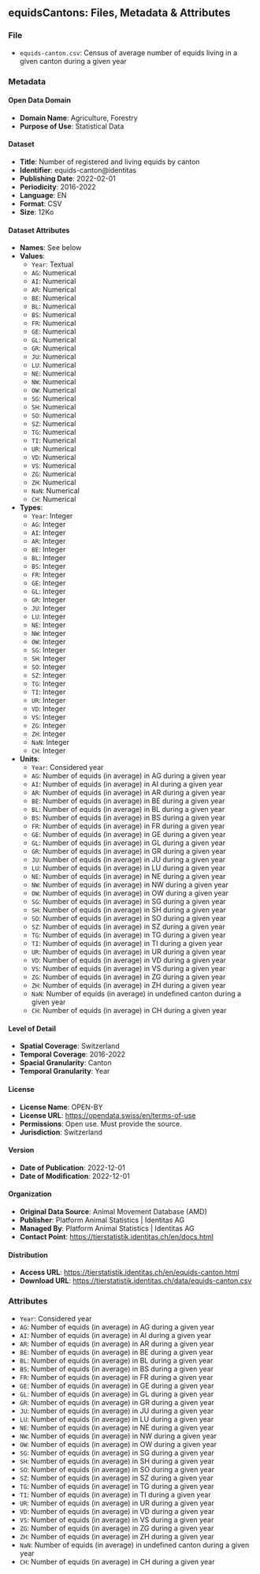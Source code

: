 ## equidsCantons: Files, Metadata & Attributes

### **File**

- ```equids-canton.csv```: Census of average number of equids living in a given canton during a given year

### **Metadata**

#### Open Data Domain
- **Domain Name**: Agriculture, Forestry
- **Purpose of Use**: Statistical Data

#### Dataset
- **Title**: Number of registered and living equids by canton
- **Identifier**: equids-canton@identitas
- **Publishing Date**: 2022-02-01
- **Periodicity**: 2016-2022
- **Language**: EN
- **Format**: CSV
- **Size**: 12Ko

#### Dataset Attributes
- **Names**: See below
- **Values**:
  - ```Year```: Textual
  - ```AG```: Numerical
  - ```AI```: Numerical
  - ```AR```: Numerical
  - ```BE```: Numerical
  - ```BL```: Numerical
  - ```BS```: Numerical
  - ```FR```: Numerical
  - ```GE```: Numerical
  - ```GL```: Numerical
  - ```GR```: Numerical
  - ```JU```: Numerical
  - ```LU```: Numerical
  - ```NE```: Numerical
  - ```NW```: Numerical
  - ```OW```: Numerical
  - ```SG```: Numerical
  - ```SH```: Numerical
  - ```SO```: Numerical
  - ```SZ```: Numerical
  - ```TG```: Numerical
  - ```TI```: Numerical
  - ```UR```: Numerical
  - ```VD```: Numerical
  - ```VS```: Numerical
  - ```ZG```: Numerical
  - ```ZH```: Numerical
  - ```NaN```: Numerical
  - ```CH```: Numerical
- **Types**:
  - ```Year```: Integer
  - ```AG```: Integer
  - ```AI```: Integer
  - ```AR```: Integer
  - ```BE```: Integer
  - ```BL```: Integer
  - ```BS```: Integer
  - ```FR```: Integer
  - ```GE```: Integer
  - ```GL```: Integer
  - ```GR```: Integer
  - ```JU```: Integer
  - ```LU```: Integer
  - ```NE```: Integer
  - ```NW```: Integer
  - ```OW```: Integer
  - ```SG```: Integer
  - ```SH```: Integer
  - ```SO```: Integer
  - ```SZ```: Integer
  - ```TG```: Integer
  - ```TI```: Integer
  - ```UR```: Integer
  - ```VD```: Integer
  - ```VS```: Integer
  - ```ZG```: Integer
  - ```ZH```: Integer
  - ```NaN```: Integer
  - ```CH```: Integer
- **Units**:
  - ```Year```: Considered year
  - ```AG```: Number of equids (in average) in AG during a given year
  - ```AI```: Number of equids (in average) in AI during a given year
  - ```AR```: Number of equids (in average) in AR during a given year
  - ```BE```: Number of equids (in average) in BE during a given year
  - ```BL```: Number of equids (in average) in BL during a given year
  - ```BS```: Number of equids (in average) in BS during a given year
  - ```FR```: Number of equids (in average) in FR during a given year
  - ```GE```: Number of equids (in average) in GE during a given year
  - ```GL```: Number of equids (in average) in GL during a given year
  - ```GR```: Number of equids (in average) in GR during a given year
  - ```JU```: Number of equids (in average) in JU during a given year
  - ```LU```: Number of equids (in average) in LU during a given year
  - ```NE```: Number of equids (in average) in NE during a given year
  - ```NW```: Number of equids (in average) in NW during a given year
  - ```OW```: Number of equids (in average) in OW during a given year
  - ```SG```: Number of equids (in average) in SG during a given year
  - ```SH```: Number of equids (in average) in SH during a given year
  - ```SO```: Number of equids (in average) in SO during a given year
  - ```SZ```: Number of equids (in average) in SZ during a given year
  - ```TG```: Number of equids (in average) in TG during a given year
  - ```TI```: Number of equids (in average) in TI during a given year
  - ```UR```: Number of equids (in average) in UR during a given year
  - ```VD```: Number of equids (in average) in VD during a given year
  - ```VS```: Number of equids (in average) in VS during a given year
  - ```ZG```: Number of equids (in average) in ZG during a given year
  - ```ZH```: Number of equids (in average) in ZH during a given year
  - ```NaN```: Number of equids (in average) in undefined canton during a given year
  - ```CH```: Number of equids (in average) in CH during a given year

#### Level of Detail
- **Spatial Coverage**: Switzerland
- **Temporal Coverage**: 2016-2022
- **Spacial Granularity**: Canton
- **Temporal Granularity**: Year

#### License
- **License Name**: OPEN-BY
- **License URL**: https://opendata.swiss/en/terms-of-use
- **Permissions**: Open use. Must provide the source.
- **Jurisdiction**: Switzerland

#### Version
- **Date of Publication**: 2022-12-01
- **Date of Modification**: 2022-12-01

#### Organization
- **Original Data Source**: Animal Movement Database (AMD)
- **Publisher**: Platform Animal Statistics | Identitas AG
- **Managed By**: Platform Animal Statistics | Identitas AG
- **Contact Point**: https://tierstatistik.identitas.ch/en/docs.html

#### Distribution
- **Access URL**: https://tierstatistik.identitas.ch/en/equids-canton.html
- **Download URL**: https://tierstatistik.identitas.ch/data/equids-canton.csv

### **Attributes**

  - ```Year```: Considered year
  - ```AG```: Number of equids (in average) in AG during a given year
  - ```AI```: Number of equids (in average) in AI during a given year
  - ```AR```: Number of equids (in average) in AR during a given year
  - ```BE```: Number of equids (in average) in BE during a given year
  - ```BL```: Number of equids (in average) in BL during a given year
  - ```BS```: Number of equids (in average) in BS during a given year
  - ```FR```: Number of equids (in average) in FR during a given year
  - ```GE```: Number of equids (in average) in GE during a given year
  - ```GL```: Number of equids (in average) in GL during a given year
  - ```GR```: Number of equids (in average) in GR during a given year
  - ```JU```: Number of equids (in average) in JU during a given year
  - ```LU```: Number of equids (in average) in LU during a given year
  - ```NE```: Number of equids (in average) in NE during a given year
  - ```NW```: Number of equids (in average) in NW during a given year
  - ```OW```: Number of equids (in average) in OW during a given year
  - ```SG```: Number of equids (in average) in SG during a given year
  - ```SH```: Number of equids (in average) in SH during a given year
  - ```SO```: Number of equids (in average) in SO during a given year
  - ```SZ```: Number of equids (in average) in SZ during a given year
  - ```TG```: Number of equids (in average) in TG during a given year
  - ```TI```: Number of equids (in average) in TI during a given year
  - ```UR```: Number of equids (in average) in UR during a given year
  - ```VD```: Number of equids (in average) in VD during a given year
  - ```VS```: Number of equids (in average) in VS during a given year
  - ```ZG```: Number of equids (in average) in ZG during a given year
  - ```ZH```: Number of equids (in average) in ZH during a given year
  - ```NaN```: Number of equids (in average) in undefined canton during a given year
  - ```CH```: Number of equids (in average) in CH during a given year
